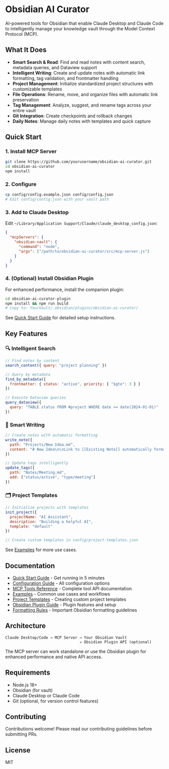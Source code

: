 # Obsidian AI Curator

AI-powered tools for Obsidian that enable Claude Desktop and Claude Code to intelligently manage your knowledge vault through the Model Context Protocol (MCP).

## What It Does

- **Smart Search & Read**: Find and read notes with content search, metadata queries, and Dataview support
- **Intelligent Writing**: Create and update notes with automatic link formatting, tag validation, and frontmatter handling  
- **Project Management**: Initialize standardized project structures with customizable templates
- **File Operations**: Rename, move, and organize files with automatic link preservation
- **Tag Management**: Analyze, suggest, and rename tags across your entire vault
- **Git Integration**: Create checkpoints and rollback changes
- **Daily Notes**: Manage daily notes with templates and quick capture

## Quick Start

### 1. Install MCP Server

```bash
git clone https://github.com/yourusername/obsidian-ai-curator.git
cd obsidian-ai-curator
npm install
```

### 2. Configure

```bash
cp config/config.example.json config/config.json
# Edit config/config.json with your vault path
```

### 3. Add to Claude Desktop

Edit `~/Library/Application Support/Claude/claude_desktop_config.json`:

```json
{
  "mcpServers": {
    "obsidian-vault": {
      "command": "node",
      "args": ["/path/to/obsidian-ai-curator/src/mcp-server.js"]
    }
  }
}
```

### 4. (Optional) Install Obsidian Plugin

For enhanced performance, install the companion plugin:

```bash
cd obsidian-ai-curator-plugin
npm install && npm run build
# Copy to: YourVault/.obsidian/plugins/obsidian-ai-curator/
```

See [Quick Start Guide](docs/QUICK_START.md) for detailed setup instructions.

## Key Features

### 🔍 Intelligent Search
```javascript
// Find notes by content
search_content({ query: "project planning" })

// Query by metadata  
find_by_metadata({ 
  frontmatter: { status: "active", priority: { "$gte": 3 } }
})

// Execute Dataview queries
query_dataview({ 
  query: "TABLE status FROM #project WHERE date >= date(2024-01-01)" 
})
```

### 📝 Smart Writing
```javascript
// Create notes with automatic formatting
write_note({
  path: "Projects/New Idea.md",
  content: "# New Idea\n\nLink to [[Existing Note]] automatically formatted!"
})

// Update tags intelligently
update_tags({
  path: "Notes/Meeting.md",
  add: ["status/active", "type/meeting"]
})
```

### 🗂️ Project Templates
```javascript
// Initialize projects with templates
init_project({
  projectName: "AI Assistant",
  description: "Building a helpful AI",
  template: "default"
})

// Create custom templates in config/project-templates.json
```

See [Examples](docs/EXAMPLES.md) for more use cases.

## Documentation

- [Quick Start Guide](docs/QUICK_START.md) - Get running in 5 minutes
- [Configuration Guide](docs/CONFIGURATION.md) - All configuration options
- [MCP Tools Reference](docs/MCP_TOOLS.md) - Complete tool API documentation  
- [Examples](docs/EXAMPLES.md) - Common use cases and workflows
- [Project Templates](docs/PROJECT_TEMPLATES.md) - Creating custom project templates
- [Obsidian Plugin Guide](docs/OBSIDIAN_PLUGIN.md) - Plugin features and setup
- [Formatting Rules](docs/FORMATTING_RULES.md) - Important Obsidian formatting guidelines

## Architecture

```
Claude Desktop/Code → MCP Server → Your Obsidian Vault
                                 ↗ Obsidian Plugin API (optional)
```

The MCP server can work standalone or use the Obsidian plugin for enhanced performance and native API access.

## Requirements

- Node.js 18+
- Obsidian (for vault)
- Claude Desktop or Claude Code
- Git (optional, for version control features)

## Contributing

Contributions welcome! Please read our contributing guidelines before submitting PRs.

## License

MIT
